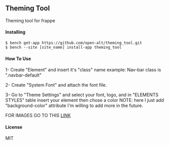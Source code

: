 ## Theming Tool

Theming tool for frappe

#### Installing
```
$ bench get-app https://github.com/open-alt/theming_tool.git
$ bench --site [site_name] install-app theming_tool
```
#### How To Use
1- Create "Element" and insert it's "class" name example:
Nav-bar class is ".navbar-default"

2- Create "System Font" and attach the font file.

3- Go to "Theme Settings" and select your font, logo, and in "ELEMENTS STYLES" table insert your element then chose a color
NOTE: here I just add "background-color" attribute I'm willing to add more in the future.

FOR IMAGES GO TO THIS [LINK](#https://discuss.erpnext.com/t/frappe-erpnext-theming-tool/67500)
  
#### License

MIT
